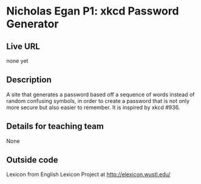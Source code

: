# Nicholas Egan P1: xkcd Password Generator

## Live URL
none yet

## Description
A site that generates a password based off a sequence of words instead of random confusing symbols, in order to create a password that is not only more secure but also easier to remember. It is inspired by xkcd #936.

## Details for teaching team
None

## Outside code
Lexicon from English Lexicon Project at <http://elexicon.wustl.edu/>